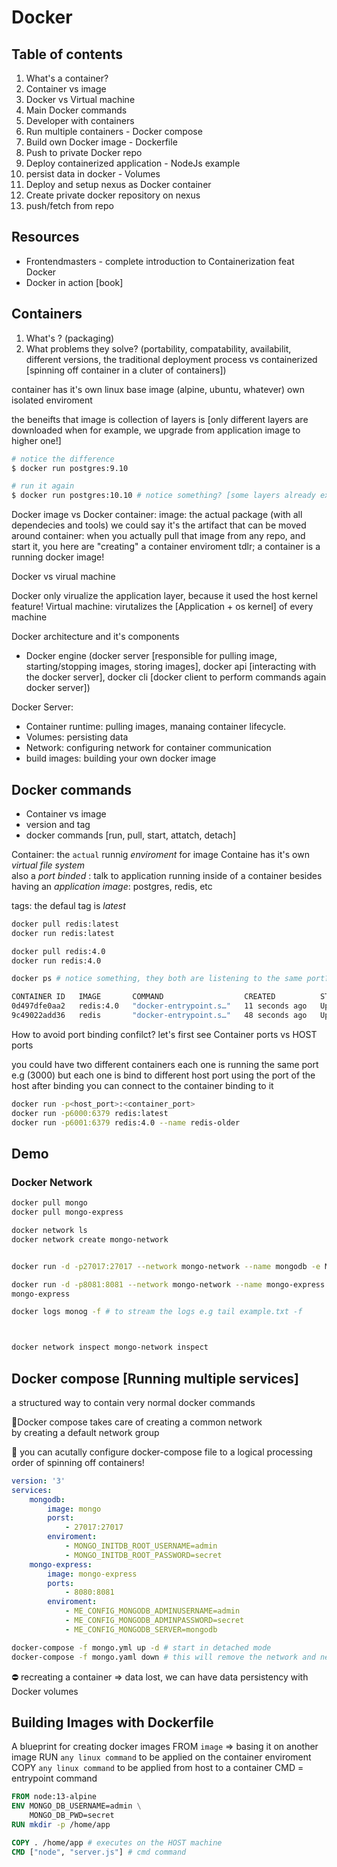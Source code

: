 # Docker

## Table of contents

1. What's a container?
2. Container vs image
3. Docker vs Virtual machine
4. Main Docker commands
5. Developer with containers
6. Run multiple containers - Docker compose
7. Build own Docker image - Dockerfile
8. Push to private Docker repo
9. Deploy containerized application - NodeJs example
10. persist data in docker - Volumes
11. Deploy and setup nexus as Docker container
12. Create private docker repository on nexus
13. push/fetch from repo

## Resources

- Frontendmasters - complete introduction to Containerization feat Docker
- Docker in action [book]

## Containers

1. What's ? (packaging)
2. What problems they solve? (portability, compatability, availabilit, different versions, the traditional deployment process vs containerized [spinning off container in a cluter of containers])

container has it's own linux base image (alpine, ubuntu, whatever) own isolated enviroment

the beneifts that image is collection of layers is [only different layers are downloaded when for example, we upgrade from application image to higher one!]

```sh
# notice the difference
$ docker run postgres:9.10

# run it again 
$ docker run postgres:10.10 # notice something? [some layers already exists]
```

Docker image vs Docker container:
image: the actual package (with all dependecies and tools) we could say it's the artifact that can be moved around
container: when you actually pull that image from any repo, and start it, you here are "creating" a container enviroment
tdlr; a container is a running docker image!

Docker vs virual machine

Docker only virualize the application layer, because it used the host kernel feature!
Virtual machine: virutalizes the [Application + os kernel] of every machine

Docker architecture and it's components

- Docker engine (docker server [responsible for pulling image, starting/stopping images, storing images], docker api [interacting with the docker server], docker cli [docker client to perform commands again docker server])

Docker Server:

- Container runtime: pulling images, manaing container lifecycle.
- Volumes: persisting data
- Network: configuring network for container communication
- build images: building your own docker image

## Docker commands

- Container vs image
- version and tag
- docker commands [run, pull, start, attatch, detach]

Container: the `actual` runnig _enviroment_ for image
Containe has it's own _virtual file system_  
also a _port binded_ : talk to application running inside of a container
besides having an _application image_: postgres, redis, etc

tags: the defaul tag is _latest_

```sh
docker pull redis:latest
docker run redis:latest

docker pull redis:4.0
docker run redis:4.0

docker ps # notice something, they both are listening to the same port?!

CONTAINER ID   IMAGE       COMMAND                  CREATED          STATUS          PORTS      NAMES
0d497dfe0aa2   redis:4.0   "docker-entrypoint.s…"   11 seconds ago   Up 10 seconds   6379/tcp   epic_bell
9c49022add36   redis       "docker-entrypoint.s…"   48 seconds ago   Up 47 seconds   6379/tcp   optimistic_zhukovsky
```

How to avoid port binding confilct?
let's first see Container ports vs HOST ports

you could have two different containers each one is running the same port e.g (3000) but each one is bind to different host port
using the port of the host after binding you can connect to the container binding to it

```sh
docker run -p<host_port>:<container_port>
docker run -p6000:6379 redis:latest
docker run -p6001:6379 redis:4.0 --name redis-older
```

## Demo

### Docker Network

```sh
docker pull mongo
docker pull mongo-express

docker network ls
docker network create mongo-network


docker run -d -p27017:27017 --network mongo-network --name mongodb -e MONGO_INITDB_ROOT_USERNAME=admin -e MONGO_INITDB_ROOT_PASSWORD=secret mongo

docker run -d -p8081:8081 --network mongo-network --name mongo-express -e -e ME_CONFIG_MONGODB_SERVER="mongodb"  -e ME_CONFIG_MONGODB_ADMINUSERNAME=admin -e ME_CONFIG_MONGODB_ADMINPASSWORD=secret
mongo-express 

docker logs monog -f # to stream the logs e.g tail example.txt -f



docker network inspect mongo-network inspect
```

## Docker compose [Running multiple services]

a structured way to contain very normal docker commands

💯Docker compose takes care of creating a common network  
by creating a default network group

:small_red_triangle: you can acutally configure docker-compose file to a logical processing order of spinning off containers!

```yaml
version: '3'
services:
    mongodb:
        image: mongo
        porst:
            - 27017:27017
        enviroment:
            - MONGO_INITDB_ROOT_USERNAME=admin
            - MONGO_INITDB_ROOT_PASSWORD=secret
    mongo-express:
        image: mongo-express
        ports:
            - 8080:8081 
        enviroment:
            - ME_CONFIG_MONGODB_ADMINUSERNAME=admin
            - ME_CONFIG_MONGODB_ADMINPASSWORD=secret 
            - ME_CONFIG_MONGODB_SERVER=mongodb
```

```sh
docker-compose -f mongo.yml up -d # start in detached mode
docker-compose -f mongo.yaml down # this will remove the network and next time upping it, it will create a new network
```

⛔ recreating a container => data lost, we can have data persistency with Docker volumes

## Building Images with Dockerfile
A blueprint for creating docker images
FROM `image` => basing it on another image
RUN `any linux command` to be applied on the container enviroment
COPY `any linux command` to be applied from host to a container
CMD = entrypoint command
```dockerfile
FROM node:13-alpine
ENV MONGO_DB_USERNAME=admin \
    MONGO_DB_PWD=secret
RUN mkdir -p /home/app

COPY . /home/app # executes on the HOST machine
CMD ["node", "server.js"] # cmd command
```
